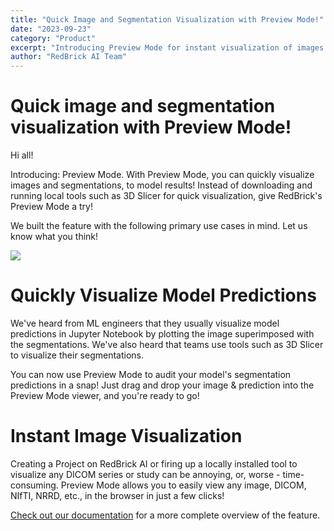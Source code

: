 ```yaml
---
title: "Quick Image and Segmentation Visualization with Preview Mode!"
date: "2023-09-23"
category: "Product"
excerpt: "Introducing Preview Mode for instant visualization of images and segmentations, enabling quick model prediction audits and seamless viewing of DICOM, NIfTI, NRRD formats directly in the browser."
author: "RedBrick AI Team"
---
```


# Quick image and segmentation visualization with Preview Mode!

Hi all!

Introducing: Preview Mode. With Preview Mode, you can quickly visualize images and segmentations, to model results! Instead of downloading and running local tools such as 3D Slicer for quick visualization, give RedBrick's Preview Mode a try!

We built the feature with the following primary use cases in mind. Let us know what you think!

![](./previewtool.gif)

# Quickly Visualize Model Predictions

We've heard from ML engineers that they usually visualize model predictions in Jupyter Notebook by plotting the image superimposed with the segmentations. We've also heard that teams use tools such as 3D Slicer to visualize their segmentations.

You can now use Preview Mode to audit your model's segmentation predictions in a snap! Just drag and drop your image & prediction into the Preview Mode viewer, and you're ready to go!

# Instant Image Visualization

Creating a Project on RedBrick AI or firing up a locally installed tool to visualize any DICOM series or study can be annoying, or, worse - time-consuming. Preview Mode allows you to easily view any image, DICOM, NIfTI, NRRD, etc., in the browser in just a few clicks!

[Check out our documentation](https://docs.redbrickai.com/importing-data/preview-mode) for a more complete overview of the feature.

